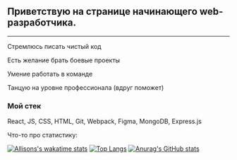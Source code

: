 ## Приветствую на странице начинающего web-разработчика.
-----------------------------------------------------------------------------------------------------------------------------------------------------------------------------------

Стремлюсь писать чистый код 

Есть желание брать боевые проекты 

Умение работать в команде  

Танцую на уровне профессионала (вдруг поможет)


### Мой стек
React, JS, CSS, HTML, Git, Webpack, Figma, MongoDB, Express.js

<!--
**all1son4/all1son4** is a ✨ _special_ ✨ repository because its `README.md` (this file) appears on your GitHub profile.

Here are some ideas to get you started:

- 🔭 I’m currently working on ...
- 🌱 I’m currently learning ...
- 👯 I’m looking to collaborate on ...
- 🤔 I’m looking for help with ...
- 💬 Ask me about ...
- 📫 How to reach me: ...
- 😄 Pronouns: ...
- ⚡ Fun fact: ...
-->

Что-то про статистику:

[![Allisons's wakatime stats](https://github-readme-stats.vercel.app/api/wakatime?username=all1son4)](https://github.com/anuraghazra/github-readme-stats)  [![Top Langs](https://github-readme-stats.vercel.app/api/top-langs/?username=all1son4&layout=compact)](https://github.com/anuraghazra/github-readme-stats)  [![Anurag's GitHub stats](https://github-readme-stats.vercel.app/api?username=all1son4)](https://github.com/anuraghazra/github-readme-stats)
